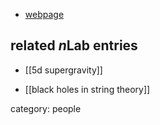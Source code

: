 

* [webpage](http://www.pa.ucla.edu/directory/per-kraus)

## related $n$Lab entries

* [[5d supergravity]]

* [[black holes in string theory]]

category: people